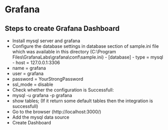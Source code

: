 # Grafana

## Steps to create Grafana Dashboard
- Install mysql server and grafana
- Configure the database settings in database section of sample.ini file which was available in this directory (C:\Program Files\GrafanaLabs\grafana\conf\sample.ini)
      - [database]
      - type = mysql
      - host = 127.0.0.1:3306
- name = grafana
- user = grafana
- password = YourStrongPassword
- ssl_mode = disable
- Check whether the configuration is Successfull:
- mysql -u grafana -p grafana
- show tables; (If it return some default tables then the integration is successfull)
- Go to the browser (http://localhost:3000/)
- Add the mysql data source
- Create Dashboard
  
